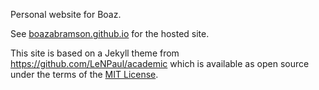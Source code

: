 Personal website for Boaz.

See [boazabramson.github.io](https://boazabramson.github.io) for the hosted site.

This site is based on a Jekyll theme from https://github.com/LeNPaul/academic which is available as open source under the terms of the [MIT License](https://opensource.org/licenses/MIT).

